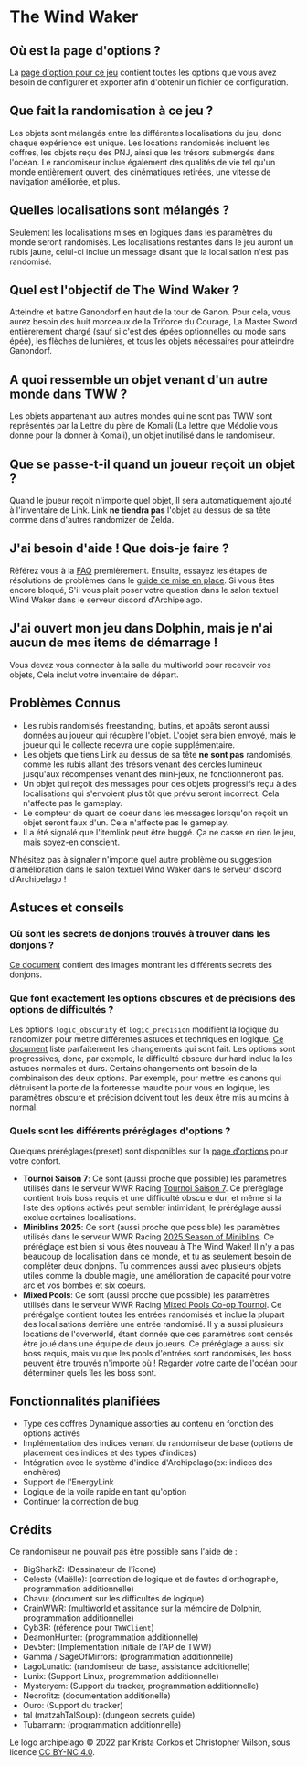 # The Wind Waker

## Où est la page d'options ?

La [page d'option pour ce jeu](../player-options) contient toutes les options que vous avez besoin de configurer et exporter afin
d'obtenir un fichier de configuration.

## Que fait la randomisation à ce jeu ?

Les objets sont mélangés entre les différentes localisations du jeu, donc chaque expérience est unique. Les locations randomisés
incluent les coffres, les objets reçu des PNJ, ainsi que les trésors submergés dans l'océan. Le randomiseur inclue également des
qualités de vie tel qu'un monde entièrement ouvert, des cinématiques retirées, une vitesse de navigation améliorée, et plus.

## Quelles localisations sont mélangés ?

Seulement les localisations mises en logiques dans les paramètres du monde seront randomisés. Les localisations restantes dans le jeu auront un rubis jaune, 
celui-ci inclue un message disant que la localisation n'est pas randomisé.

## Quel est l'objectif de The Wind Waker ?

Atteindre et battre Ganondorf en haut de la tour de Ganon. Pour cela, vous aurez besoin des huit morceaux de la Triforce du Courage, La Master Sword entièrerement chargé 
(sauf si c'est des épées optionnelles ou mode sans épée), les flèches de lumières, et tous les objets nécessaires pour atteindre Ganondorf.

## A quoi ressemble un objet venant d'un autre monde dans TWW ?

Les objets appartenant aux autres mondes qui ne sont pas TWW sont représentés par la Lettre du père de Komali (La lettre que Médolie vous donne pour la donner à
Komali), un objet inutilisé dans le randomiseur.

## Que se passe-t-il quand un joueur reçoit un objet ?

Quand le joueur reçoit n'importe quel objet, Il sera automatiquement ajouté à l'inventaire de Link. Link **ne tiendra pas** l'objet
au dessus de sa tête comme dans d'autres randomizer de Zelda.

## J'ai besoin d'aide ! Que dois-je faire ?

Référez vous à la [FAQ](https://lagolunatic.github.io/wwrando/faq/) premièrement. Ensuite, essayez les étapes de résolutions de problèmes dans le 
[guide de mise en place](/tutorial/The%20Wind%20Waker/setup/en). Si vous êtes encore bloqué, S'il vous plait poser votre question dans le salon textuel Wind Waker dans le
serveur discord d'Archipelago.

## J'ai ouvert mon jeu dans Dolphin, mais je n'ai aucun de mes items de démarrage !

Vous devez vous connecter à la salle du multiworld pour recevoir vos objets, Cela inclut votre inventaire de départ.

## Problèmes Connus

- Les rubis randomisés freestanding, butins, et appâts seront aussi données au joueur qui récupère l'objet. L'objet sera bien envoyé, 
  mais le joueur qui le collecte recevra une copie supplémentaire.
- Les objets que tiens Link au dessus de sa tête **ne sont pas** randomisés, comme les rubis allant des trésors venant des cercles lumineux jusqu'aux 
  récompenses venant des mini-jeux, ne fonctionneront pas.
- Un objet qui reçoit des messages pour des objets progressifs reçu à des localisations qui s'envoient plus tôt que prévu seront incorrect. Cela
  n'affecte pas le gameplay.
- Le compteur de quart de coeur dans les messages lorsqu'on reçoit un objet seront faux d'un. Cela n'affecte pas le gameplay.
- Il a été signalé que l'itemlink peut être buggé. Ça ne casse en rien le jeu, mais soyez-en conscient.

N'hésitez pas à signaler n'importe quel autre problème ou suggestion d'amélioration dans le salon textuel Wind Waker dans le
serveur discord d'Archipelago !

## Astuces et conseils

### Où sont les secrets de donjons trouvés à trouver dans les donjons ?

[Ce document](https://docs.google.com/document/d/1LrjGr6W9970XEA-pzl8OhwnqMqTbQaxCX--M-kdsLos/edit?usp=sharing) contient des images montrant les différents secrets des donjons.

### Que font exactement les options obscures et de précisions des options de difficultés ?

Les options `logic_obscurity` et `logic_precision` modifient la logique du randomizer pour mettre différentes astuces et techniques
en logique.
[Ce document](https://docs.google.com/spreadsheets/d/14ToE1SvNr9yRRqU4GK2qxIsuDUs9Edegik3wUbLtzH8/edit?usp=sharing)
liste parfaitement les changements qui sont fait. Les options sont progressives, donc, par exemple, la difficulté obscure dur hard inclue la
les astuces normales et durs. Certains changements ont besoin de la combinaison des deux options. Par exemple, pour mettre les canons qui détruisent la porte de la forteresse maudite pour vous en logique,  les paramètres obscure et précision doivent tout les deux être mis au moins à normal.

### Quels sont les différents préréglages d'options ?

Quelques préréglages(preset) sont disponibles sur la [page d'options](../player-options) pour votre confort.

- **Tournoi Saison 7**: Ce sont (aussi proche que possible) les paramètres utilisés dans le serveur WWR Racing
  [Tournoi Saison 7](https://docs.google.com/document/d/1mJj7an-DvpYilwNt-DdlFOy1fz5_NMZaPZvHeIekplc).
  Ce preréglage contient trois boss requis et une difficulté obscure dur, et même si la liste des options activés peut sembler intimidant, 
  le préréglage aussi exclue certaines localisations.
- **Miniblins 2025**: Ce sont (aussi proche que possible) les paramètres utilisés dans le serveur WWR Racing
  [2025 Season of Miniblins](https://docs.google.com/document/d/19vT68eU6PepD2BD2ZjR9ikElfqs8pXfqQucZ-TcscV8). Ce
  préréglage est bien si vous êtes nouveau à The Wind Waker! Il n'y a pas beaucoup de localisation dans ce monde, et tu as seulement besoin de compléter deux donjons.
  Tu commences aussi avec plusieurs objets utiles comme la double magie, une amélioration de capacité pour votre arc et vos bombes et six coeurs.
- **Mixed Pools**: Ce sont (aussi proche que possible) les paramètres utilisés dans le serveur WWR Racing
  [Mixed Pools Co-op Tournoi](https://docs.google.com/document/d/1YGPTtEgP978TIi0PUAD792OtZbE2jBQpI8XCAy63qpg). Ce
  prérégalge contient toutes les entrées randomisés et inclue la plupart des localisations derrière une entrée randomisé. Il y a aussi plusieurs
  locations de l'overworld, étant donnée que ces paramètres sont censés être joué dans une équipe de deux joueurs. Ce préréglage a aussi six
  boss requis, mais vu que les pools d'entrées sont randomisés, les boss peuvent être trouvés n'importe où ! Regarder votre carte de l'océan pour
  déterminer quels îles les boss sont.

## Fonctionnalités planifiées

- Type des coffres Dynamique assorties au contenu en fonction des options activés
- Implémentation des indices venant du randomiseur de base (options de placement des indices et des types d'indices)
- Intégration avec le système d'indice d'Archipelago(ex: indices des enchères)
- Support de l'EnergyLink
- Logique de la voile rapide en tant qu'option
- Continuer la correction de bug

## Crédits

Ce randomiseur ne pouvait pas être possible sans l'aide de :

- BigSharkZ: (Dessinateur de l'îcone)
- Celeste (Maëlle): (correction de logique et de fautes d'orthographe, programmation additionnelle)
- Chavu: (document sur les difficultés de logique)
- CrainWWR: (multiworld et assitance sur la mémoire de Dolphin, programmation additionnelle)
- Cyb3R: (référence pour `TWWClient`)
- DeamonHunter: (programmation additionnelle)
- Dev5ter: (Implémentation initiale de l'AP de TWW)
- Gamma / SageOfMirrors: (programmation additionnelle)
- LagoLunatic: (randomiseur de base, assistance additionelle)
- Lunix: (Support Linux, programmation additionnelle)
- Mysteryem: (Support du tracker, programmation additionnelle)
- Necrofitz: (documentation additionelle)
- Ouro: (Support du tracker)
- tal (matzahTalSoup): (dungeon secrets guide)
- Tubamann: (programmation additionnelle)

Le logo archipelago © 2022 par Krista Corkos et Christopher Wilson, sous licence
[CC BY-NC 4.0](http://creativecommons.org/licenses/by-nc/4.0/).
